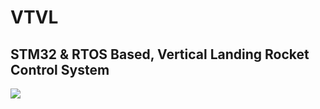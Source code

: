 # VTVL
## STM32 &amp; RTOS Based, Vertical Landing Rocket Control System

![](https://media.wired.com/photos/5a7cb68fa2d3835392e1b469/4:3/w_2133,h_1600,c_limit/spacexrocketreturn.jpg)
